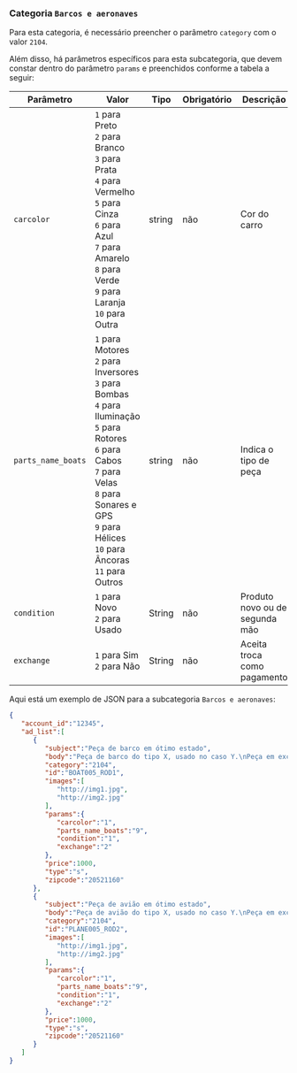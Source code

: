 ### Categoria `Barcos e aeronaves`

Para esta categoria, é necessário preencher o parâmetro `category` com o valor `2104`.

Além disso, há parâmetros específicos para esta subcategoria, que devem constar dentro do parâmetro `params` e preenchidos conforme a tabela a seguir:

| Parâmetro | Valor | Tipo | Obrigatório | Descrição  |
|------------------|-----------------------------------------------------------------------------------------------------------------------------------------------------------------------------------------------------------------|--------|-------------|------------------------------------------------|
| `carcolor` | `1` para Preto<br>`2` para Branco<br>`3` para Prata<br>`4` para Vermelho<br>`5` para Cinza<br>`6` para Azul<br>`7` para Amarelo<br>`8` para Verde<br>`9` para Laranja<br>`10` para Outra | string | não | Cor do carro |
| `parts_name_boats` | `1` para Motores<br>`2` para Inversores<br>`3` para Bombas<br>`4` para Iluminação<br>`5` para Rotores<br>`6` para Cabos<br>`7` para Velas<br>`8` para Sonares e GPS<br>`9` para Hélices<br>`10` para Âncoras<br>`11` para Outros | string | não | Indica o tipo de peça |
| `condition` | `1` para Novo<br>`2` para Usado | String | não | Produto novo ou de segunda mão  |
| `exchange` | `1` para Sim<br>`2` para Não | String | não | Aceita troca como pagamento |

Aqui está um exemplo de JSON para a subcategoria `Barcos e aeronaves`:

```json
{  
   "account_id":"12345",
   "ad_list":[  
      {  
         "subject":"Peça de barco em ótimo estado",
         "body":"Peça de barco do tipo X, usado no caso Y.\nPeça em excelente estado, com características X, Y e Z.",
         "category":"2104",
         "id":"BOAT005_ROD1",
         "images":[  
            "http://img1.jpg",
            "http://img2.jpg"
         ],
         "params":{  
            "carcolor":"1",
            "parts_name_boats":"9",
            "condition":"1",
            "exchange":"2"
         },
         "price":1000,
         "type":"s",
         "zipcode":"20521160"
      },
      {  
         "subject":"Peça de avião em ótimo estado",
         "body":"Peça de avião do tipo X, usado no caso Y.\nPeça em excelente estado, com características X, Y e Z.",
         "category":"2104",
         "id":"PLANE005_ROD2",
         "images":[  
            "http://img1.jpg",
            "http://img2.jpg"
         ],
         "params":{  
            "carcolor":"1",
            "parts_name_boats":"9",
            "condition":"1",
            "exchange":"2"
         },
         "price":1000,
         "type":"s",
         "zipcode":"20521160"
      }
   ]
}
```
